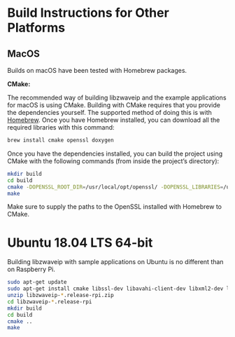 # Build Instructions for Other Platforms

## MacOS

Builds on macOS have been tested with Homebrew packages.

**CMake:**

The recommended way of building libzwaveip and the example applications for
macOS is using CMake. Building with CMake requires that you provide the
dependencies yourself. The supported method of doing this is with
[Homebrew](http://brew.sh/). Once you have Homebrew installed, you can download
all the required libraries with this command:

```bash
brew install cmake openssl doxygen
```

Once you have the dependencies installed, you can build the project using CMake
with the following commands (from inside the project’s directory):

``` bash
mkdir build
cd build
cmake -DOPENSSL_ROOT_DIR=/usr/local/opt/openssl/ -DOPENSSL_LIBRARIES=/usr/local/opt/openssl/lib/ ..
make
```

Make sure to supply the paths to the OpenSSL installed with Homebrew to CMake.

# Ubuntu 18.04 LTS 64-bit

Building libzwaveip with sample applications on Ubuntu is no different than on
Raspberry Pi.

```bash
sudo apt-get update
sudo apt-get install cmake libssl-dev libavahi-client-dev libxml2-dev libbsd-dev libncurses5-dev gcc python zip
unzip libzwaveip-*.release-rpi.zip
cd libzwaveip-*.release-rpi
mkdir build
cd build
cmake ..
make
```
